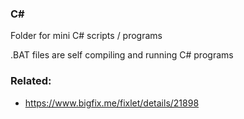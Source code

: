 
### C#

Folder for mini C# scripts / programs

.BAT files are self compiling and running C# programs


### Related:

- https://www.bigfix.me/fixlet/details/21898

